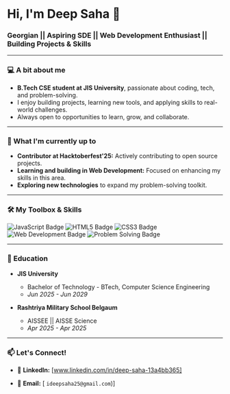 # Hi, I'm Deep Saha 👋

### Georgian || Aspiring SDE || Web Development Enthusiast || Building Projects & Skills

---

### 💻 A bit about me

-   **B.Tech CSE student at JIS University**, passionate about coding, tech, and problem-solving.
-   I enjoy building projects, learning new tools, and applying skills to real-world challenges.
-   Always open to opportunities to learn, grow, and collaborate.

---

### 🚀 What I'm currently up to

-   **Contributor at Hacktoberfest'25:** Actively contributing to open source projects.
-   **Learning and building in Web Development:** Focused on enhancing my skills in this area.
-   **Exploring new technologies** to expand my problem-solving toolkit.

---

### 🛠️ My Toolbox & Skills

<img src="https://img.shields.io/badge/JavaScript-F7DF1E?style=for-the-badge&logo=javascript&logoColor=black" alt="JavaScript Badge">
<img src="https://img.shields.io/badge/HTML5-E34F26?style=for-the-badge&logo=html5&logoColor=white" alt="HTML5 Badge">
<img src="https://img.shields.io/badge/CSS3-1572B6?style=for-the-badge&logo=css3&logoColor=white" alt="CSS3 Badge">
<img src="https://img.shields.io/badge/Web_Development-303030?style=for-the-badge&logo=web&logoColor=white" alt="Web Development Badge">
<img src="https://img.shields.io/badge/Problem--Solving-FF5722?style=for-the-badge&logo=codepen&logoColor=white" alt="Problem Solving Badge">

---

### 🌱 Education

-   **JIS University**
    * Bachelor of Technology - BTech, Computer Science Engineering
    * *Jun 2025 - Jun 2029*

-   **Rashtriya Military School Belgaum**
    * AISSEE || AISSE Science
    * *Apr 2025 - Apr 2025*
   
---

### 📫 Let's Connect!

-   🔗 **LinkedIn:** [www.linkedin.com/in/deep-saha-13a4bb365]

-   📧 **Email:** [ `ideepsaha25@gmail.com`)]
